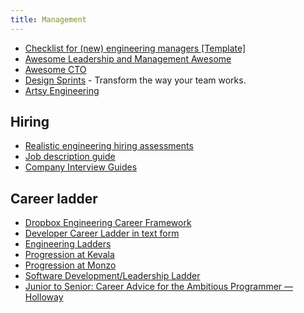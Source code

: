 ```yaml
---
title: Management
---
```


- [Checklist for (new) engineering managers [Template]](https://docs.google.com/document/d/18qH2AiF6aw4myLsni9v9SEqB-QB2gdumLFbYgXKdiDQ/edit)
- [Awesome Leadership and Management Awesome](https://github.com/LappleApple/awesome-leading-and-managing)
- [Awesome CTO](https://github.com/kuchin/awesome-cto)
- [Design Sprints](https://designsprintkit.withgoogle.com/) - Transform the way your team works.
- [Artsy Engineering](https://github.com/artsy/README)

## Hiring

- [Realistic engineering hiring assessments](https://www.trytapioca.com/library-of-assessments)
- [Job description guide](https://www.trytapioca.com/job-description-guide)
- [Company Interview Guides](https://www.interviewquery.com/companies)

## Career ladder

- [Dropbox Engineering Career Framework](https://dropbox.github.io/dbx-career-framework/)
- [Developer Career Ladder in text form](https://docs.google.com/document/d/1SxmQBrDZvj16veuc2OVO0wUX7a7vEKPM-57dNLXhuEk/edit)
- [Engineering Ladders](http://www.engineeringladders.com/)
- [Progression at Kevala](https://kevala-progression.herokuapp.com/)
- [Progression at Monzo](https://github.com/monzo/progression-framework)
- [Software Development/Leadership Ladder](https://docs.google.com/spreadsheets/d/1k4sO6pyCl_YYnf0PAXSBcX776rNcTjSOqDxZ5SDty-4/edit#gid=0)
- [Junior to Senior: Career Advice for the Ambitious Programmer — Holloway](https://www.holloway.com/b/junior-to-senior)
